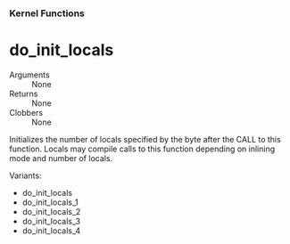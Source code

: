 ### Kernel Functions
# do_init_locals
<dl>
	<dt>Arguments</dt>
	<dd>None</dd>
	<dt>Returns</dt>
	<dd>None</dd>
	<dt>Clobbers</dt>
	<dd>None</dd>
</dl>

 Initializes the number of locals specified by the byte after the CALL to this function. Locals may
 compile calls to this function depending on inlining mode and number of locals.
 
 Variants:
 * do_init_locals
 * do_init_locals_1
 * do_init_locals_2
 * do_init_locals_3
 * do_init_locals_4

